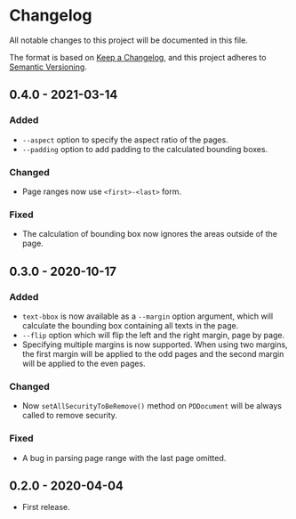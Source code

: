 # Changelog
All notable changes to this project will be documented in this file.

The format is based on [Keep a Changelog](https://keepachangelog.com/en/1.0.0/),
and this project adheres to [Semantic Versioning](https://semver.org/spec/v2.0.0.html).

## 0.4.0 - 2021-03-14
### Added
- `--aspect` option to specify the aspect ratio of the pages.
- `--padding` option to add padding to the calculated bounding boxes.

### Changed
- Page ranges now use `<first>-<last>` form.

### Fixed
- The calculation of bounding box now ignores the areas outside of the page.

## 0.3.0 - 2020-10-17
### Added
- `text-bbox` is now available as a `--margin` option argument, which will calculate the bounding box containing all texts in the page.
- `--flip` option which will flip the left and the right margin, page by page.
- Specifying multiple margins is now supported. When using two margins, the first margin will be applied to the odd pages and the second margin will be applied to the even pages.

### Changed
- Now `setAllSecurityToBeRemove()` method on `PDDocument` will be always called to remove security.

### Fixed
- A bug in parsing page range with the last page omitted.

## 0.2.0 - 2020-04-04
- First release.
